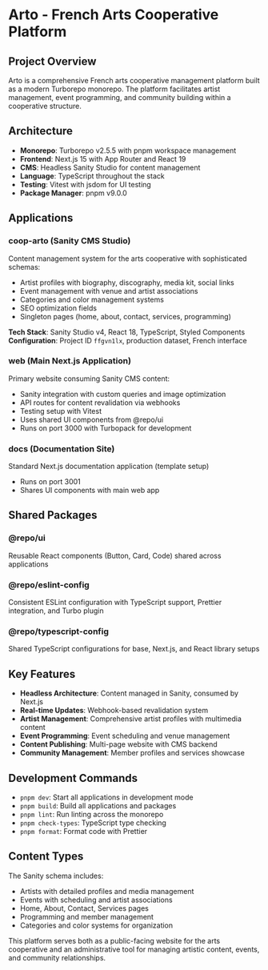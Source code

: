 # Arto - French Arts Cooperative Platform

## Project Overview
Arto is a comprehensive French arts cooperative management platform built as a modern Turborepo monorepo. The platform facilitates artist management, event programming, and community building within a cooperative structure.

## Architecture
- **Monorepo**: Turborepo v2.5.5 with pnpm workspace management
- **Frontend**: Next.js 15 with App Router and React 19
- **CMS**: Headless Sanity Studio for content management
- **Language**: TypeScript throughout the stack
- **Testing**: Vitest with jsdom for UI testing
- **Package Manager**: pnpm v9.0.0

## Applications

### coop-arto (Sanity CMS Studio)
Content management system for the arts cooperative with sophisticated schemas:
- Artist profiles with biography, discography, media kit, social links
- Event management with venue and artist associations
- Categories and color management systems
- SEO optimization fields
- Singleton pages (home, about, contact, services, programming)

**Tech Stack**: Sanity Studio v4, React 18, TypeScript, Styled Components
**Configuration**: Project ID `ffgvn1lx`, production dataset, French interface

### web (Main Next.js Application)
Primary website consuming Sanity CMS content:
- Sanity integration with custom queries and image optimization
- API routes for content revalidation via webhooks
- Testing setup with Vitest
- Uses shared UI components from @repo/ui
- Runs on port 3000 with Turbopack for development

### docs (Documentation Site)
Standard Next.js documentation application (template setup)
- Runs on port 3001
- Shares UI components with main web app

## Shared Packages

### @repo/ui
Reusable React components (Button, Card, Code) shared across applications

### @repo/eslint-config
Consistent ESLint configuration with TypeScript support, Prettier integration, and Turbo plugin

### @repo/typescript-config
Shared TypeScript configurations for base, Next.js, and React library setups

## Key Features
- **Headless Architecture**: Content managed in Sanity, consumed by Next.js
- **Real-time Updates**: Webhook-based revalidation system
- **Artist Management**: Comprehensive artist profiles with multimedia content
- **Event Programming**: Event scheduling and venue management
- **Content Publishing**: Multi-page website with CMS backend
- **Community Management**: Member profiles and services showcase

## Development Commands
- `pnpm dev`: Start all applications in development mode
- `pnpm build`: Build all applications and packages
- `pnpm lint`: Run linting across the monorepo
- `pnpm check-types`: TypeScript type checking
- `pnpm format`: Format code with Prettier

## Content Types
The Sanity schema includes:
- Artists with detailed profiles and media management
- Events with scheduling and artist associations
- Home, About, Contact, Services pages
- Programming and member management
- Categories and color systems for organization

This platform serves both as a public-facing website for the arts cooperative and an administrative tool for managing artistic content, events, and community relationships.